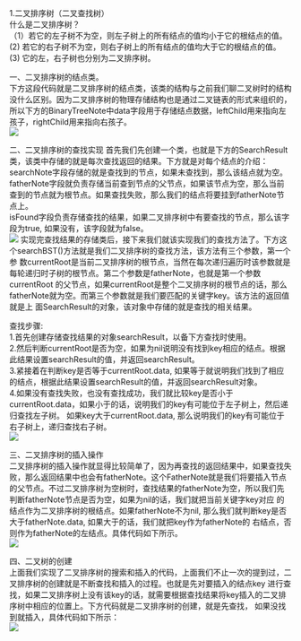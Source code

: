 1.二叉排序树（二叉查找树）<br>
什么是二叉排序树？<br>
（1）若它的左子树不为空，则左子树上的所有结点的值均小于它的根结点的值。<br>
 (2) 若它的右子树不为空，则右子树上的所有结点的值均大于它的根结点的值。<br>
 (3) 它的左，右子树也分别为二叉排序树。<br>
 
一、二叉排序树的结点类。<br>
下方这段代码就是二叉排序树的结点类，该类的结构与之前我们聊二叉树时的结构没什么区别。因为二叉排序树的物理存储结构也是通过二叉链表的形式来组织的，
所以下方的BinaryTreeNote中data字段用于存储结点数据，leftChild用来指向左孩子，rightChild用来指向右孩子。<br>
![](https://images2015.cnblogs.com/blog/545446/201610/545446-20161027152114859-1136331254.png)

二、二叉排序树的查找实现
首先我们先创建一个类，也就是下方的SearchResult类，该类中存储的就是每次查找返回的结果。下方就是对每个结点的介绍：<br>
searchNote字段存储的就是查找到的节点，如果未查找到，那么该结点就为空。<br>
fatherNote字段就负责存储当前查到节点的父节点，如果该节点为空，那么当前查到的节点就为根节点。如果查找失败，那么我们的结点将要挂到fatherNote节点上。<br>
isFound字段负责存储查找的结果，如果二叉排序树中有要查找的节点，那么该字段为true, 如果没有，该字段就为false。<br>
![](https://images2015.cnblogs.com/blog/545446/201610/545446-20161027153358328-1262356431.png)
实现完查找结果的存储类后，接下来我们就该实现我们的查找方法了。下方这个searchBST()方法就是我们二叉排序树的查找方法，该方法有三个参数，第一个参
数currentRoot是当前二叉排序树的根节点，当然在每次递归遍历时该参数就是每轮递归时子树的根节点。第二个参数是fatherNote，也就是第一个参数currentRoot
的父节点，如果currentRoot是整个二叉排序树的根节点的话，那么fatherNote就为空。而第三个参数就是我们要匹配的关键字key。该方法的返回值就是上
面SearchResult的对象，该对象中存储的就是查找的相关结果。<br>

查找步骤:<br>
1.首先创建存储查找结果的对象searchResult，以备下方查找时使用。<br>
2.然后判断currentRoot是否为空，如果为nil说明没有找到key相应的结点。根据此结果设置searchResult的值，并返回searchResult。<br>
3.紧接着在判断key是否等于currentRoot.data, 如果等于就说明我们找到了相应的结点，根据此结果设置searchResult的值，并返回searchResult对象。<br>
4.如果没有查找失败，也没有查找成功，我们就比较key是否小于currentRoot.data，如果小于的话，说明我们的key有可能位于左子树上，然后递归查找左子树。
如果key大于currentRoot.data, 那么说明我们的key有可能位于右子树上，递归查找右子树。<br>
![](https://images2015.cnblogs.com/blog/545446/201610/545446-20161027154726390-426502527.png)

三、二叉排序树的插入操作<br>
二叉排序树的插入操作就显得比较简单了，因为再查找的返回结果中，如果查找失败，那么返回结果中也会有fatherNote。这个FatherNote就是我们将要插入节点
的父节点。不过二叉排序树为空树时，查找结果的fatherNote为空，所以我们先判断fatherNote节点是否为空，如果为nil的话，我们就把当前关键字key对应
的结点作为二叉排序树的根结点。如果fatherNote不为nil, 那么我们就判断key是否大于fatherNote.data, 如果大于的话，我们就把key作为fatherNote的
右结点，否则作为fatherNote的左结点。具体代码如下所示。<br>
![](https://images2015.cnblogs.com/blog/545446/201610/545446-20161027162152953-8758792.png)

四、二叉树的创建<br>
上面我们实现了二叉排序树的搜索和插入的代码，上面我们不止一次的提到过，二叉排序树的创建就是不断查找和插入的过程。也就是先对要插入的结点key
进行查找，如果二叉排序树上没有该key的话，就需要根据查找结果将key插入的二叉排序树中相应的位置上。下方代码就是二叉排序树的创建，就是先查找，
如果没找到就插入，具体代码如下所示：<br>
![](https://images2015.cnblogs.com/blog/545446/201610/545446-20161027163550734-887246973.png)




 
